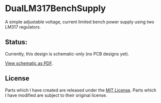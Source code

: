 DualLM317BenchSupply
====================

A simple adjustable voltage, current limited bench power supply using two LM317 regulators.

## Status:

Currently, this design is schematic-only (no PCB designs yet).

[View schematic as PDF](https://github.com/pepaslabs/DualLM317BenchSupply/raw/master/DualLM317BenchSupply_schematic.pdf).

## License

Parts which I have created are released under the [MIT License](http://opensource.org/licenses/MIT).  Parts which I have modified are subject to their original license.

